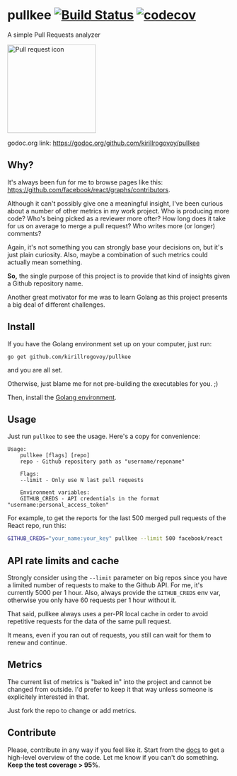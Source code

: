 # pullkee [![Build Status](https://travis-ci.org/kirillrogovoy/pullkee.svg?branch=master)](https://travis-ci.org/kirillrogovoy/pullkee) [![codecov](https://codecov.io/gh/kirillrogovoy/pullkee/branch/master/graph/badge.svg)](https://codecov.io/gh/kirillrogovoy/pullkee)

A simple Pull Requests analyzer

<img src="https://maxcdn.icons8.com/Android_L/PNG/512/Programming/pull_request-512.png" width="200" alt="Pull request icon">

godoc.org link: https://godoc.org/github.com/kirillrogovoy/pullkee

## Why?

It's always been fun for me to browse pages like this: https://github.com/facebook/react/graphs/contributors.

Although it can't possibly give one a meaningful insight, I've been curious about a number of other metrics in my work project.
Who is producing more code? Who's being picked as a reviewer more ofter? How long does it take for us on average to merge
a pull request? Who writes more (or longer) comments?

Again, it's not something you can strongly base your decisions on, but it's just plain curiosity.
Also, maybe a combination of such metrics could actually mean something.

**So,** the single purpose of this project is to provide that kind of insights given a Github repository name.

Another great motivator for me was to learn Golang as this project presents a big deal of different challenges.

## Install

If you have the Golang environment set up on your computer, just run:
```
go get github.com/kirillrogovoy/pullkee
```
and you are all set.

Otherwise, just blame me for not pre-building the executables for you. ;)

Then, install the [Golang environment](https://golang.org/doc/install).

## Usage

Just run `pullkee` to see the usage. Here's a copy for convenience:
```
Usage:
    pullkee [flags] [repo]
    repo - Github repository path as "username/reponame"

    Flags:
    --limit - Only use N last pull requests

    Environment variables:
    GITHUB_CREDS - API credentials in the format "username:personal_access_token"
```

For example, to get the reports for the last 500 merged pull requests of the React repo, run this:
```sh
GITHUB_CREDS="your_name:your_key" pullkee --limit 500 facebook/react
```

## API rate limits and cache

Strongly consider using the `--limit` parameter on big repos since
you have a limited number of requests to make to the Github API. For me, it's currently 5000 per 1 hour.
Also, always provide the `GITHUB_CREDS` env var, otherwise you only have 60 requests per 1 hour without it.

That said, pullkee always uses a per-PR local cache in order to avoid
repetitive requests for the data of the same pull request.

It means, even if you ran out of requests, you still can wait for them to renew and continue.

## Metrics

The current list of metrics is "baked in" into the project and cannot be changed from outside.
I'd prefer to keep it that way unless someone is explicitely interested in that.

Just fork the repo to change or add metrics.

## Contribute

Please, contribute in any way if you feel like it.
Start from the [docs](https://godoc.org/github.com/kirillrogovoy/pullkee) to get a high-level overview of the code.
Let me know if you can't do something. **Keep the test coverage > 95%**.
